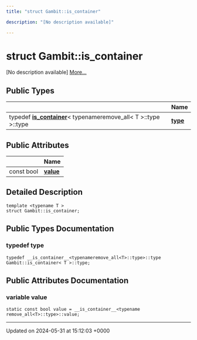 ```yaml
---
title: "struct Gambit::is_container"

description: "[No description available]"

---
```


# struct Gambit::is_container



[No description available] [More...](#detailed-description)

## Public Types

|                | Name           |
| -------------- | -------------- |
| typedef [__is_container__](/documentation/code/classes/structgambit_1_1____is__container____/)< typenameremove_all< T >::type >::type | **[type](/documentation/code/classes/structgambit_1_1is__container/#typedef-type)**  |

## Public Attributes

|                | Name           |
| -------------- | -------------- |
| const bool | **[value](/documentation/code/classes/structgambit_1_1is__container/#variable-value)**  |

## Detailed Description

```
template <typename T >
struct Gambit::is_container;
```

## Public Types Documentation

### typedef type

```
typedef __is_container__<typenameremove_all<T>::type>::type Gambit::is_container< T >::type;
```


## Public Attributes Documentation

### variable value

```
static const bool value = __is_container__<typename remove_all<T>::type>::value;
```


-------------------------------

Updated on 2024-05-31 at 15:12:03 +0000